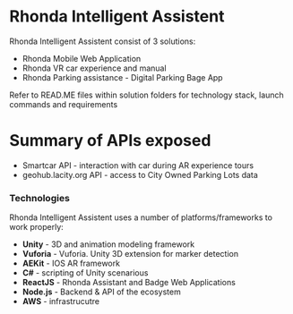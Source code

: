 # Rhonda Intelligent Assistent

Rhonda Intelligent Assistent consist of 3 solutions: 
  - Rhonda Mobile Web Application
  - Rhonda VR car experience and manual
  - Rhonda Parking assistance - Digital Parking Bage App

Refer to READ.ME files within solution folders for technology stack, launch commands and requirements

# Summary of APIs exposed
  - Smartcar API - interaction with car during AR experience tours
  - geohub.lacity.org API - access to City Owned Parking Lots data
 
### Technologies

Rhonda Intelligent Assistent uses a number of platforms/frameworks to work properly:

* **Unity** - 3D and animation modeling framework
* **Vuforia** - Vuforia. Unity 3D extension for marker detection
* **AEKit** - IOS AR framework
* **C#** - scripting of Unity scenarious
* **ReactJS** - Rhonda Assistant and Badge Web Applications  
* **Node.js** - Backend & API of the ecosystem
* **AWS** - infrastrucutre
